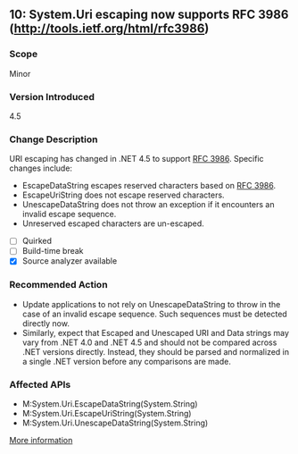 ## 10: System.Uri escaping now supports RFC 3986 (http://tools.ietf.org/html/rfc3986)

### Scope
Minor

### Version Introduced
4.5

### Change Description
URI escaping has changed in .NET 4.5 to support <a href="http://tools.ietf.org/html/rfc3986">RFC 3986</a>. Specific changes include:<ul><li>EscapeDataString  escapes reserved characters based on <a href="http://tools.ietf.org/html/rfc3986">RFC 3986</a>.</li><li>EscapeUriString  does not escape reserved characters.</li><li>UnescapeDataString  does not throw an exception if it encounters an invalid escape sequence.</li><li>Unreserved escaped characters are un-escaped.</li></ul>

- [ ] Quirked
- [ ] Build-time break
- [x] Source analyzer available

### Recommended Action
* Update applications to not rely on UnescapeDataString to throw in the case of an invalid escape sequence. Such sequences must be detected directly now. 
* Similarly, expect that Escaped and Unescaped URI and Data strings may vary from .NET 4.0 and .NET 4.5 and should not be compared across .NET versions directly. Instead, they should be parsed and normalized in a single .NET version before any comparisons are made.

### Affected APIs
* M:System.Uri.EscapeDataString(System.String)
* M:System.Uri.EscapeUriString(System.String)
* M:System.Uri.UnescapeDataString(System.String)

[More information](https://msdn.microsoft.com/en-us/library/hh367887\(v=vs.110\).aspx#core)

<!--
    ### Notes
    Source analyzer status: Pri 1, Done
-->


